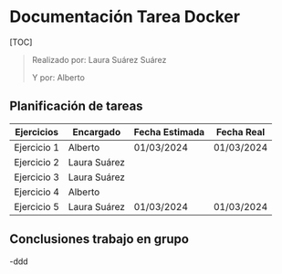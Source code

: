 # Documentación Tarea Docker

[TOC]

> Realizado por: Laura Suárez Suárez
>
> Y por: Alberto



## Planificación de tareas

| Ejercicios  | Encargado    | Fecha Estimada | Fecha Real |
| ----------- | ------------ | -------------- | ---------- |
| Ejercicio 1 | Alberto      | 01/03/2024     | 01/03/2024 |
| Ejercicio 2 | Laura Suárez |                |            |
| Ejercicio 3 | Laura Suárez |                |            |
| Ejercicio 4 | Alberto      |                |            |
| Ejercicio 5 | Laura Suárez | 01/03/2024     | 01/03/2024 |



## Conclusiones trabajo en grupo

-ddd
